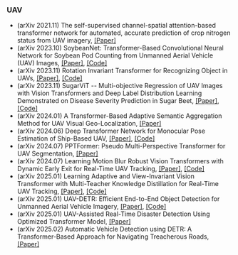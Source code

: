 ### UAV
- (arXiv 2021.11) The self-supervised channel-spatial attention-based transformer network for automated, accurate prediction of crop nitrogen status from UAV imagery, [[Paper]](https://arxiv.org/pdf/2111.06839.pdf)
- (arXiv 2023.10) SoybeanNet: Transformer-Based Convolutional Neural Network for Soybean Pod Counting from Unmanned Aerial Vehicle (UAV) Images, [[Paper]](https://arxiv.org/pdf/2310.10861.pdf), [[Code]](https://github.com/JiajiaLi04/Soybean-Pod-Counting-from-UAV-Images)
- (arXiv 2023.11) Rotation Invariant Transformer for Recognizing Object in UAVs, [[Paper]](https://arxiv.org/pdf/2311.02559.pdf), [[Code]](https://github.com/whucsy/RotTrans)
- (arXiv 2023.11) SugarViT -- Multi-objective Regression of UAV Images with Vision Transformers and Deep Label Distribution Learning Demonstrated on Disease Severity Prediction in Sugar Beet, [[Paper]](https://arxiv.org/pdf/2311.03076.pdf), [[Code]](https://github.com/whucsy/RotTrans)
- (arXiv 2024.01) A Transformer-Based Adaptive Semantic Aggregation Method for UAV Visual Geo-Localization, [[Paper]](https://arxiv.org/pdf/2401.01574.pdf)
- (arXiv 2024.06) Deep Transformer Network for Monocular Pose Estimation of Ship-Based UAV, [[Paper]](https://arxiv.org/pdf/2406.09260.pdf), [[Code]](https://github.com/fdcl-gwu/TNN-MO)
- (arXiv 2024.07) PPTFormer: Pseudo Multi-Perspective Transformer for UAV Segmentation, [[Paper]](https://arxiv.org/pdf/2406.19632.pdf)
- (arXiv 2024.07) Learning Motion Blur Robust Vision Transformers with Dynamic Early Exit for Real-Time UAV Tracking, [[Paper]](https://arxiv.org/pdf/2407.05383.pdf), [[Code]](https://github.com/wuyou3474/BDTrack)
- (arXiv 2025.01) Learning Adaptive and View-Invariant Vision Transformer with Multi-Teacher Knowledge Distillation for Real-Time UAV Tracking, [[Paper]](https://arxiv.org/pdf/2412.20002.pdf), [[Code]](https://github.com/wuyou3474/AVTrack)
- (arXiv 2025.01) UAV-DETR: Efficient End-to-End Object Detection for Unmanned Aerial Vehicle Imagery, [[Paper]](https://arxiv.org/pdf/2501.01855.pdf), [[Code]](https://github.com/ValiantDiligent/UAV-DETR)
- (arXiv 2025.01) UAV-Assisted Real-Time Disaster Detection Using Optimized Transformer Model, [[Paper]](https://arxiv.org/pdf/2501.12087.pdf)
- (arXiv 2025.02) Automatic Vehicle Detection using DETR: A Transformer-Based Approach for Navigating Treacherous Roads, [[Paper]](https://arxiv.org/pdf/2502.17843.pdf)
